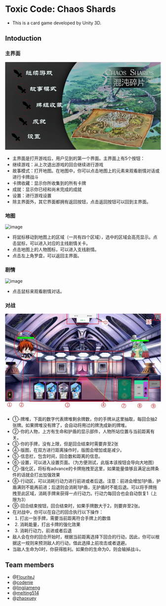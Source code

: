 # Toxic Code: Chaos Shards

- This is a card game developed by Unity 3D. 

## Intoduction ##

### 主界面 ###
![image](https://github.com/FlouriteJ/ToCo/blob/master/1.png)
- 主界面是打开游戏后，用户见到的第一个界面。主界面上有5个按钮：
- 继续游戏：从上次退出游戏的回合继续进行游戏
- 故事模式：打开地图。在地图中，你可以点击地图上的元素来观看剧情对话或进行卡牌战斗
- 卡牌收藏：显示你所收集到的所有卡牌
- 成就：显示你已经和尚未完成的成就
- 设置：进行游戏设置
- 除主界面外，其它界面都拥有返回按钮，点击返回按钮可以回到主界面。

### 地图 ###
![image](https://github.com/FlouriteJ/ToCo/blob/master/2.png)
- 将鼠标移动到地图上的区域（一共有四个区域），选中的区域会高亮显示。点击鼠标，可以进入对应的主线剧情关卡。
- 点击地图上的人物图标，可以进入支线剧情。
- 点击左上角罗盘，可以返回主界面。

### 剧情 ###

![image](https://github.com/FlouriteJ/ToCo/blob/master/3.png)
- 点击鼠标来观看剧情对话。

### 对战 ###
![image](https://github.com/FlouriteJ/ToCo/blob/master/4.jpg)
- ①-牌堆，下面的数字代表牌堆剩余牌数，你的手牌从这里抽取，每回合抽2张牌。如果牌堆没有牌了，会自动将用过的牌洗成新的牌堆。
- ②-你的人物，上方有生命和护盾的显示部件，人物所站位置与当前距离有关。
- ③-你的手牌，没有上限，但是回合结束时需要弃至2张
- ④-版图，在双方进行距离操作时，版图会增加或是减少。
- ⑤-信息栏，包含时间，回合数和距离的信息。
- ⑥-设置，可以进入设置页面。（为方便测试，此版本该按钮会导向大地图）
- ⑦-强化区，将标有advance的卡牌拖拽至这里，如果能量值够且满足出牌条件的话就会打出加强效果
- ⑧-行动区，可以消耗行动力进行前进或者后退。注意：前进会增加1护盾，护盾满则不能再前进；后退则会消耗1护盾，无护盾时不能后退。可以将手牌拖拽至此区域，消耗手牌来获得一点行动力。行动力每回合也会自动恢复1（上限为3）
- ⑨-回合结束按钮，回合结束时，如果手牌数大于2，则要弃至2张。
- 在对战中，你可以在自己的回合执行以下操作：
- 1. 打出一张手牌，需要当前距离符合手牌上的数值
- 2. 消耗能量，打出卡牌的强化效果
- 3. 消耗行动力，前进或者后退
- 敌人会在你的回合开始时，根据当前距离选择下回合的行动，因此，你可以根据这一规则来预测敌人的行动，借此选择上前攻击或者退避。
- 当敌人生命为0时，你获得胜利。如果你的生命为0，则会输掉战斗。


## Team members ##
- @[FlouriteJ](https://github.com/FlouriteJ)
- @[codenie](https://github.com/codenie)
- @[lingjiameng](https://github.com/lingjiameng)
- @[melting514](https://github.com/melting514)
- @[zhaoxuey](https://github.com/zhaoxuey)
